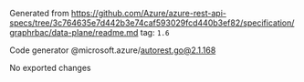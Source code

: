 Generated from https://github.com/Azure/azure-rest-api-specs/tree/3c764635e7d442b3e74caf593029fcd440b3ef82/specification/graphrbac/data-plane/readme.md tag: `1.6`

Code generator @microsoft.azure/autorest.go@2.1.168

No exported changes